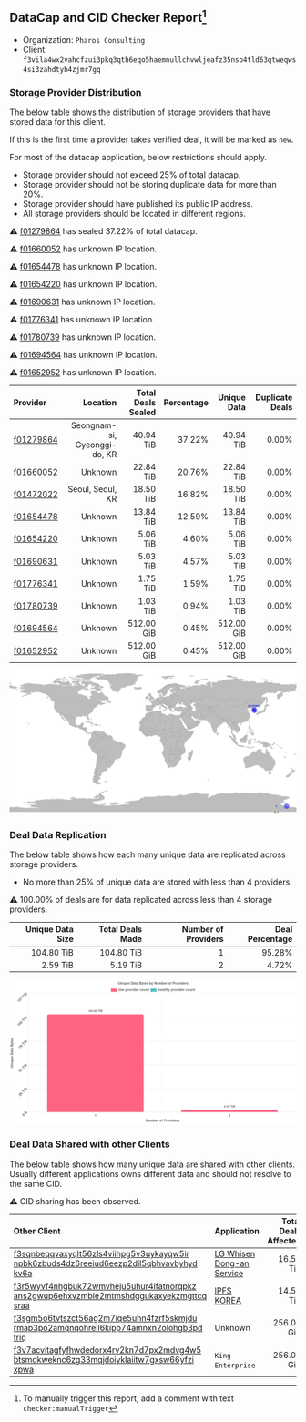 ## DataCap and CID Checker Report[^1]
 - Organization: `Pharos Consulting`
 - Client: `f3vila4wx2vahcfzui3pkq3qth6eqo5haemnullchvwljeafz35nso4tld63qtweqws4si3zahdtyh4zjmr7gq`
### Storage Provider Distribution
The below table shows the distribution of storage providers that have stored data for this client.

If this is the first time a provider takes verified deal, it will be marked as `new`.

For most of the datacap application, below restrictions should apply.
 - Storage provider should not exceed 25% of total datacap.
 - Storage provider should not be storing duplicate data for more than 20%.
 - Storage provider should have published its public IP address.
 - All storage providers should be located in different regions.

⚠️ [f01279864](https://filfox.info/en/address/f01279864) has sealed 37.22% of total datacap.

⚠️ [f01660052](https://filfox.info/en/address/f01660052) has unknown IP location.

⚠️ [f01654478](https://filfox.info/en/address/f01654478) has unknown IP location.

⚠️ [f01654220](https://filfox.info/en/address/f01654220) has unknown IP location.

⚠️ [f01690631](https://filfox.info/en/address/f01690631) has unknown IP location.

⚠️ [f01776341](https://filfox.info/en/address/f01776341) has unknown IP location.

⚠️ [f01780739](https://filfox.info/en/address/f01780739) has unknown IP location.

⚠️ [f01694564](https://filfox.info/en/address/f01694564) has unknown IP location.

⚠️ [f01652952](https://filfox.info/en/address/f01652952) has unknown IP location.

| Provider                                              |                     Location | Total Deals Sealed | Percentage | Unique Data | Duplicate Deals |
| :---------------------------------------------------- | ---------------------------: | -----------------: | ---------: | ----------: | --------------: |
| [f01279864](https://filfox.info/en/address/f01279864) | Seongnam-si, Gyeonggi-do, KR |          40.94 TiB |     37.22% |   40.94 TiB |           0.00% |
| [f01660052](https://filfox.info/en/address/f01660052) |                      Unknown |          22.84 TiB |     20.76% |   22.84 TiB |           0.00% |
| [f01472022](https://filfox.info/en/address/f01472022) |             Seoul, Seoul, KR |          18.50 TiB |     16.82% |   18.50 TiB |           0.00% |
| [f01654478](https://filfox.info/en/address/f01654478) |                      Unknown |          13.84 TiB |     12.59% |   13.84 TiB |           0.00% |
| [f01654220](https://filfox.info/en/address/f01654220) |                      Unknown |           5.06 TiB |      4.60% |    5.06 TiB |           0.00% |
| [f01690631](https://filfox.info/en/address/f01690631) |                      Unknown |           5.03 TiB |      4.57% |    5.03 TiB |           0.00% |
| [f01776341](https://filfox.info/en/address/f01776341) |                      Unknown |           1.75 TiB |      1.59% |    1.75 TiB |           0.00% |
| [f01780739](https://filfox.info/en/address/f01780739) |                      Unknown |           1.03 TiB |      0.94% |    1.03 TiB |           0.00% |
| [f01694564](https://filfox.info/en/address/f01694564) |                      Unknown |         512.00 GiB |      0.45% |  512.00 GiB |           0.00% |
| [f01652952](https://filfox.info/en/address/f01652952) |                      Unknown |         512.00 GiB |      0.45% |  512.00 GiB |           0.00% |

![Provider Distribution](https://raw.githubusercontent.com/data-preservation-programs/filplus-checker-assets/main/filecoin-project/filecoin-plus-large-datasets/issues/115/1671092506088.png)
### Deal Data Replication
The below table shows how each many unique data are replicated across storage providers.
- No more than 25% of unique data are stored with less than 4 providers.

⚠️ 100.00% of deals are for data replicated across less than 4 storage providers.

| Unique Data Size | Total Deals Made | Number of Providers | Deal Percentage |
| ---------------: | ---------------: | ------------------: | --------------: |
|       104.80 TiB |       104.80 TiB |                   1 |          95.28% |
|         2.59 TiB |         5.19 TiB |                   2 |           4.72% |

![Replication Distribution](https://raw.githubusercontent.com/data-preservation-programs/filplus-checker-assets/main/filecoin-project/filecoin-plus-large-datasets/issues/115/1671092506768.png)
### Deal Data Shared with other Clients
The below table shows how many unique data are shared with other clients.
Usually different applications owns different data and should not resolve to the same CID.

⚠️ CID sharing has been observed.

| Other Client                                                                                                                                                                                                              | Application                                                                                               | Total Deals Affected | Unique CIDs |  Verifier |
| :------------------------------------------------------------------------------------------------------------------------------------------------------------------------------------------------------------------------ | :-------------------------------------------------------------------------------------------------------- | -------------------: | ----------: | --------: |
| [f3sqnbeqqvaxyqlt56zls4viihpg5v3uykayqw5ir<br/>npbk6zbuds4dz6reeiud6eezp2dil5qbhvavbyhyd<br/>kv6a](https://filfox.info/en/address/f3sqnbeqqvaxyqlt56zls4viihpg5v3uykayqw5irnpbk6zbuds4dz6reeiud6eezp2dil5qbhvavbyhydkv6a) | [LG Whisen Dong\-an Service](https://github.com/filecoin-project/filecoin-plus-large-datasets/issues/114) |            16.59 TiB |         531 | LDN # 114 |
| [f3r5wyvf4nhgbuk72wmvheju5uhur4ifatnorqpkz<br/>ans2gwup6ehxvzmbie2mtmshdggukaxyekzmgttcq<br/>sraa](https://filfox.info/en/address/f3r5wyvf4nhgbuk72wmvheju5uhur4ifatnorqpkzans2gwup6ehxvzmbie2mtmshdggukaxyekzmgttcqsraa) | [IPFS KOREA](https://github.com/filecoin-project/filecoin-plus-large-datasets/issues/147)                 |            14.59 TiB |         467 | LDN # 147 |
| [f3sgm5o6tvtszct56ag2m7iqe5uhn4fzrf5skmjdu<br/>rmap3po2amqnqohrell6kipp74amnxn2olohgb3pd<br/>triq](https://filfox.info/en/address/f3sgm5o6tvtszct56ag2m7iqe5uhn4fzrf5skmjdurmap3po2amqnqohrell6kipp74amnxn2olohgb3pdtriq) | Unknown                                                                                                   |           256.00 GiB |           8 |   Unknown |
| [f3v7acvitagfyfhwdedorx4rv2kn7d7px2mdvg4w5<br/>btsmdkweknc6zg33mqjdoiyklaiitw7gxsw66yfzi<br/>xpwa](https://filfox.info/en/address/f3v7acvitagfyfhwdedorx4rv2kn7d7px2mdvg4w5btsmdkweknc6zg33mqjdoiyklaiitw7gxsw66yfzixpwa) | `King Enterprise`                                                                                         |           256.00 GiB |           8 |    Neo Ge |

[^1]: To manually trigger this report, add a comment with text `checker:manualTrigger`

